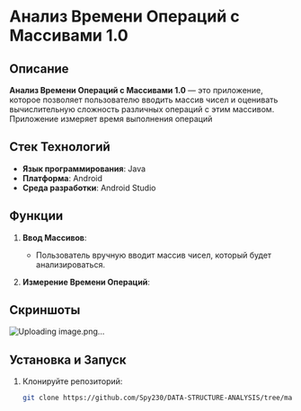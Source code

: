 # Анализ Времени Операций с Массивами 1.0

## Описание

**Анализ Времени Операций с Массивами 1.0** — это приложение, которое позволяет пользователю вводить массив чисел и оценивать вычислительную сложность различных операций с этим массивом. Приложение измеряет время выполнения операций
 
## Стек Технологий

- **Язык программирования**: Java
- **Платформа**: Android
- **Среда разработки**: Android Studio

## Функции

1. **Ввод Массивов**:
   - Пользователь вручную вводит массив чисел, который будет анализироваться.

2. **Измерение Времени Операций**:
   
 

## Скриншоты
  ![Uploading image.png…]()

 
## Установка и Запуск

1. Клонируйте репозиторий:
   ```bash
   git clone https://github.com/Spy230/DATA-STRUCTURE-ANALYSIS/tree/master
  
